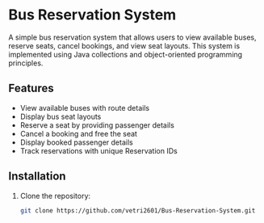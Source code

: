 # Bus Reservation System

A simple bus reservation system that allows users to view available buses, reserve seats, cancel bookings, and view seat layouts. This system is implemented using Java collections and object-oriented programming principles.

## Features
- View available buses with route details
- Display bus seat layouts
- Reserve a seat by providing passenger details
- Cancel a booking and free the seat
- Display booked passenger details
- Track reservations with unique Reservation IDs

## Installation
1. Clone the repository:
   ```bash
   git clone https://github.com/vetri2601/Bus-Reservation-System.git
